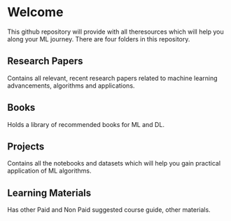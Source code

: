# Welcome


This github repository will provide with all theresources which will help you along your ML journey.
There are four folders in this repository.


## Research Papers
Contains all relevant, recent research papers related to machine learning advancements, algorithms and applications.

## Books
Holds a library of recommended books for ML and DL.

## Projects
Contains all the notebooks and datasets which will help you gain practical application of ML algorithms.

## Learning Materials
Has other Paid and Non Paid suggested course guide, other materials.
